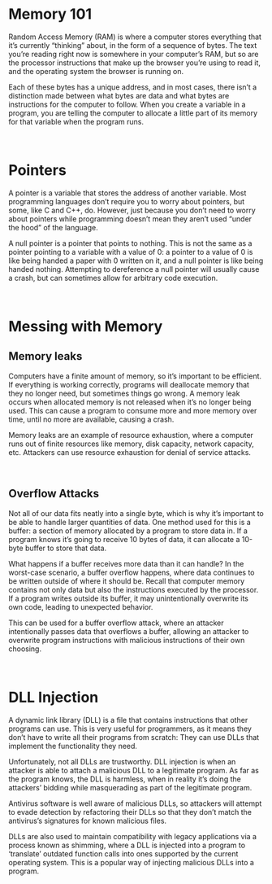 # Memory 101
Random Access Memory (RAM) is where a computer stores everything that it’s currently “thinking” about, in the form of a sequence of bytes. The text you’re reading right now is somewhere in your computer’s RAM, but so are the processor instructions that make up the browser you’re using to read it, and the operating system the browser is running on.

Each of these bytes has a unique address, and in most cases, there isn’t a distinction made between what bytes are data and what bytes are instructions for the computer to follow. When you create a variable in a program, you are telling the computer to allocate a little part of its memory for that variable when the program runs.

<br>

# Pointers
A pointer is a variable that stores the address of another variable. Most programming languages don’t require you to worry about pointers, but some, like C and C++, do. However, just because you don’t need to worry about pointers while programming doesn’t mean they aren’t used “under the hood” of the language.

A null pointer is a pointer that points to nothing. This is not the same as a pointer pointing to a variable with a value of 0: a pointer to a value of 0 is like being handed a paper with 0 written on it, and a null pointer is like being handed nothing. Attempting to dereference a null pointer will usually cause a crash, but can sometimes allow for arbitrary code execution.

<br>

# Messing with Memory

## **Memory leaks**
Computers have a finite amount of memory, so it’s important to be efficient. If everything is working correctly, programs will deallocate memory that they no longer need, but sometimes things go wrong. A memory leak occurs when allocated memory is not released when it’s no longer being used. This can cause a program to consume more and more memory over time, until no more are available, causing a crash.

Memory leaks are an example of resource exhaustion, where a computer runs out of finite resources like memory, disk capacity, network capacity, etc. Attackers can use resource exhaustion for denial of service attacks.

<br>

## **Overflow Attacks**
Not all of our data fits neatly into a single byte, which is why it’s important to be able to handle larger quantities of data. One method used for this is a buffer: a section of memory allocated by a program to store data in. If a program knows it’s going to receive 10 bytes of data, it can allocate a 10-byte buffer to store that data.

What happens if a buffer receives more data than it can handle? In the worst-case scenario, a buffer overflow happens, where data continues to be written outside of where it should be. Recall that computer memory contains not only data but also the instructions executed by the processor. If a program writes outside its buffer, it may unintentionally overwrite its own code, leading to unexpected behavior.

This can be used for a buffer overflow attack, where an attacker intentionally passes data that overflows a buffer, allowing an attacker to overwrite program instructions with malicious instructions of their own choosing.

<br>

# DLL Injection
A dynamic link library (DLL) is a file that contains instructions that other programs can use. This is very useful for programmers, as it means they don’t have to write all their programs from scratch: They can use DLLs that implement the functionality they need.

Unfortunately, not all DLLs are trustworthy. DLL injection is when an attacker is able to attach a malicious DLL to a legitimate program. As far as the program knows, the DLL is harmless, when in reality it’s doing the attackers’ bidding while masquerading as part of the legitimate program.

Antivirus software is well aware of malicious DLLs, so attackers will attempt to evade detection by refactoring their DLLs so that they don’t match the antivirus’s signatures for known malicious files.

DLLs are also used to maintain compatibility with legacy applications via a process known as shimming, where a DLL is injected into a program to ‘translate’ outdated function calls into ones supported by the current operating system. This is a popular way of injecting malicious DLLs into a program.

